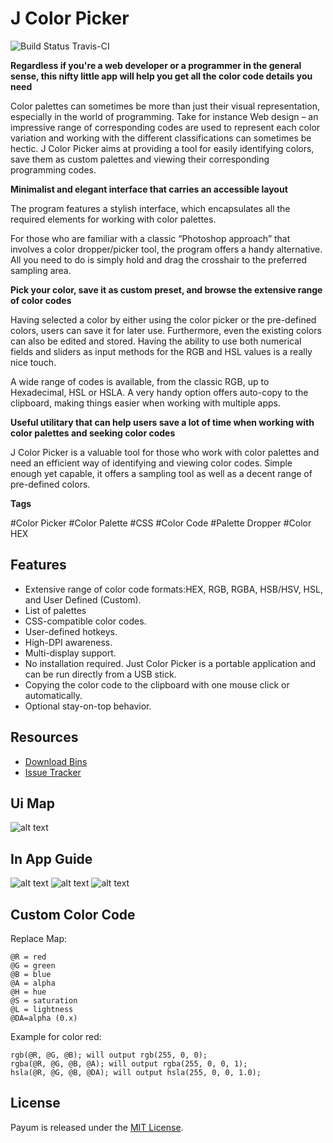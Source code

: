 # J Color Picker
<link rel="shortcut icon" type="image/x-icon" href="Resources/jColorPickerLogo.ico">

![Build Status Travis-CI](https://img.shields.io/appveyor/ci/x5Qubits/jColorPicker?style=flat-square)


**Regardless if you're a web developer or a programmer in the general sense, this nifty little app will help you get all the color code details you need**

Color palettes can sometimes be more than just their visual representation, especially in the world of programming. Take for instance Web design – an impressive range of corresponding codes are used to represent each color variation and working with the different classifications can sometimes be hectic. J Color Picker aims at providing a tool for easily identifying colors, save them as custom palettes and viewing their corresponding programming codes.


**Minimalist and elegant interface that carries an accessible layout**

The program features a stylish interface, which encapsulates all the required elements for working with color palettes. 

For those who are familiar with a classic “Photoshop approach” that involves a color dropper/picker tool, the program offers a handy alternative. All you need to do is simply hold and drag the crosshair to the preferred sampling area.

**Pick your color, save it as custom preset, and browse the extensive range of color codes**

Having selected a color by either using the color picker or the pre-defined colors, users can save it for later use. Furthermore, even the existing colors can also be edited and stored. Having the ability to use both numerical fields and sliders as input methods for the RGB and HSL values is a really nice touch.

A wide range of codes is available, from the classic RGB, up to Hexadecimal, HSL or HSLA. A very handy option offers auto-copy to the clipboard, making things easier when working with multiple apps.

**Useful utilitary that can help users save a lot of time when working with color palettes and seeking color codes**

J Color Picker is a valuable tool for those who work with color palettes and need an efficient way of identifying and viewing color codes. Simple enough yet capable, it offers a sampling tool as well as a decent range of pre-defined colors.

**Tags**

#Color Picker #Color Palette #CSS #Color Code #Palette Dropper #Color HEX 

## Features
- Extensive range of color code formats:HEX, RGB, RGBA, HSB/HSV, HSL, and User Defined (Custom).
- List of palettes
- CSS-compatible color codes.
- User-defined hotkeys.
- High-DPI awareness.
- Multi-display support.
- No installation required. Just Color Picker is a portable application and can be run directly from a USB stick.
- Copying the color code to the clipboard with one mouse click or automatically.
- Optional stay-on-top behavior.

## Resources
* [Download Bins](https://github.com/x5qubits/jColorPicker/releases/)
* [Issue Tracker](https://github.com/x5qubits/jColorPicker/issues)

## Ui Map
![alt text](https://i.postimg.cc/X7M3vVYF/j-pick1.png)


## In App Guide
![alt text](https://i.postimg.cc/0j0txdNV/j-pick3.png)
![alt text](https://i.postimg.cc/J0LT9dRy/j-pick2.png)
![alt text](https://i.postimg.cc/J7NYbmQj/j-pick4.png)

## Custom Color Code
Replace Map:
~~~~
@R = red
@G = green
@B = blue
@A = alpha
@H = hue
@S = saturation
@L = lightness
@DA=alpha (0.x)
~~~~

Example for color red:
~~~~
rgb(@R, @G, @B); will output rgb(255, 0, 0);
rgba(@R, @G, @B, @A); will output rgba(255, 0, 0, 1);
hsla(@R, @G, @B, @DA); will output hsla(255, 0, 0, 1.0);
~~~~

## License
Payum is released under the [MIT License](LICENSE).
